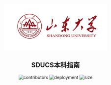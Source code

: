 <section align="center">
  <img
    alt="SDU"
    src="./docs/public/background.png"
    height="150"
  >

  <h1 align="center"> SDUCS本科指南 </h1>

  <p>
    <img
      alt="contributors"
      src="https://img.shields.io/github/contributors-anon/SDUCSGuide/SDUCSGuide?style=for-the-badge&logo=github&color=%23181717"
    >
    <img
      alt="deployment"
      src="https://img.shields.io/github/deployments/SDUCSGuide/SDUCSGuide/production?style=for-the-badge&logo=VitePress&logoColor=%23FFFFFF&label=deployment&color=%235C73E7"
    >
    <img
      alt="size"
      src="https://img.shields.io/github/repo-size/SDUCSGuide/SDUCSGuide?style=for-the-badge&logo=github"
    >
  </p>
</section>